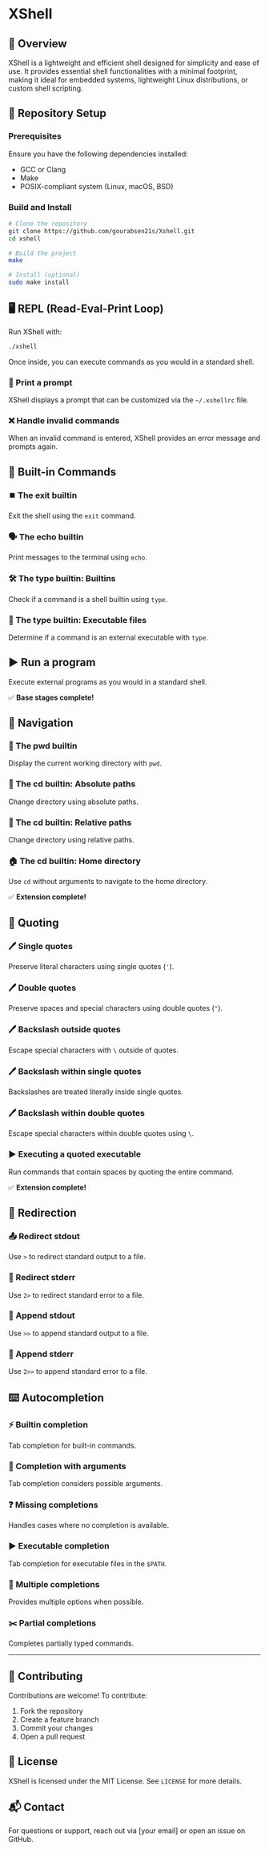 # XShell

## 🚀 Overview
XShell is a lightweight and efficient shell designed for simplicity and ease of use. It provides essential shell functionalities with a minimal footprint, making it ideal for embedded systems, lightweight Linux distributions, or custom shell scripting.

## 📂 Repository Setup
### Prerequisites
Ensure you have the following dependencies installed:
- GCC or Clang
- Make
- POSIX-compliant system (Linux, macOS, BSD)

### Build and Install
```sh
# Clone the repository
git clone https://github.com/gourabsen21s/Xshell.git
cd xshell

# Build the project
make

# Install (optional)
sudo make install
```

## 🖥️ REPL (Read-Eval-Print Loop)
Run XShell with:
```sh
./xshell
```
Once inside, you can execute commands as you would in a standard shell.

### 📝 Print a prompt
XShell displays a prompt that can be customized via the `~/.xshellrc` file.

### ❌ Handle invalid commands
When an invalid command is entered, XShell provides an error message and prompts again.

## 🔌 Built-in Commands
### ⏹️ The exit builtin
Exit the shell using the `exit` command.

### 🗣️ The echo builtin
Print messages to the terminal using `echo`.

### 🛠️ The type builtin: Builtins
Check if a command is a shell builtin using `type`.

### 📄 The type builtin: Executable files
Determine if a command is an external executable with `type`.

## ▶️ Run a program
Execute external programs as you would in a standard shell.

✅ **Base stages complete!**

## 📍 Navigation
### 📌 The pwd builtin
Display the current working directory with `pwd`.

### 📂 The cd builtin: Absolute paths
Change directory using absolute paths.

### 📂 The cd builtin: Relative paths
Change directory using relative paths.

### 🏠 The cd builtin: Home directory
Use `cd` without arguments to navigate to the home directory.

✅ **Extension complete!**

## 📝 Quoting
### 🖊️ Single quotes
Preserve literal characters using single quotes (`'`).

### 🖊️ Double quotes
Preserve spaces and special characters using double quotes (`"`).

### 🖊️ Backslash outside quotes
Escape special characters with `\` outside of quotes.

### 🖊️ Backslash within single quotes
Backslashes are treated literally inside single quotes.

### 🖊️ Backslash within double quotes
Escape special characters within double quotes using `\`.

### ▶️ Executing a quoted executable
Run commands that contain spaces by quoting the entire command.

✅ **Extension complete!**

## 🔄 Redirection
### 📤 Redirect stdout
Use `>` to redirect standard output to a file.

### 🚨 Redirect stderr
Use `2>` to redirect standard error to a file.

### 📌 Append stdout
Use `>>` to append standard output to a file.

### 🚨 Append stderr
Use `2>>` to append standard error to a file.

## ⌨️ Autocompletion
### ⚡ Builtin completion
Tab completion for built-in commands.

### 📝 Completion with arguments
Tab completion considers possible arguments.

### ❓ Missing completions
Handles cases where no completion is available.

### ▶️ Executable completion
Tab completion for executable files in the `$PATH`.

### 🔀 Multiple completions
Provides multiple options when possible.

### ✂️ Partial completions
Completes partially typed commands.

---

## 🎉 Contributing
Contributions are welcome! To contribute:
1. Fork the repository
2. Create a feature branch
3. Commit your changes
4. Open a pull request

## 📜 License
XShell is licensed under the MIT License. See `LICENSE` for more details.

## 📬 Contact
For questions or support, reach out via [your email] or open an issue on GitHub.

